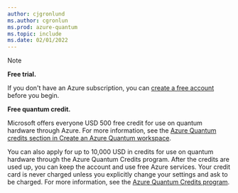 ```yaml
---
author: cjgronlund
ms.author: cgronlun
ms.prod: azure-quantum
ms.topic: include
ms.date: 02/01/2022
---
```


> [!NOTE]
>
> **Free trial.**
>
> If you don't have an Azure subscription, you can [create a free account](https://azure.microsoft.com/free/?WT.mc_id=A261C142F) before you begin. 
>
> **Free quantum credit.**
>
> Microsoft offers everyone USD 500 free credit for use on quantum hardware through Azure. For more information, see the [Azure Quantum credits section in Create an Azure Quantum workspace](xref:microsoft.quantum.how-to.workspace#azurequantumcredits).
>
>You can also apply for up to 10,000 USD in credits for use on quantum hardware through the Azure Quantum Credits program. After the credits are used up, you can keep the account and use free Azure services. Your credit card is never charged unless you explicitly change your settings and ask to be charged. For more information, see the [Azure Quantum Credits program](https://aka.ms/aq/credits).